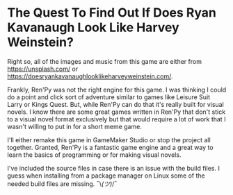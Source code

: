 # The Quest To Find Out If Does Ryan Kavanaugh Look Like Harvey Weinstein?

Right so, all of the images and music from this game are either from https://unsplash.com/ or https://doesryankavanaughlooklikeharveyweinstein.com/.

Frankly, Ren'Py was not the right engine for this game. I was thinking I could do a point and click sort of adventure similar to games like Leisure Suit Larry or Kings Quest. But, while Ren'Py can do that it's really built for visual novels. I know there are some great games written in Ren'Py that don't stick to a visual novel format exclusively but that would require a lot of work that I wasn't willing to put in for a short meme game. 

I'll either remake this game in GameMaker Studio or stop the project all together. Granted, Ren'Py is a fantastic game engine and a great way to learn the basics of programming or for making visual novels. 

I've included the source files in case there is an issue with the build files. I guess when installing from a package manager on Linux some of the needed build files are missing. ¯\\_(ツ)_/¯
